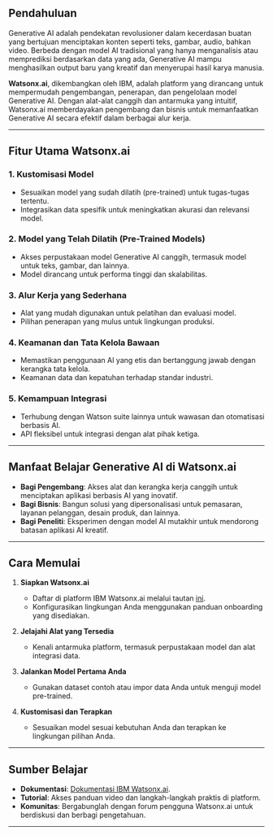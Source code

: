 ## Pendahuluan  
Generative AI adalah pendekatan revolusioner dalam kecerdasan buatan yang bertujuan menciptakan konten seperti teks, gambar, audio, bahkan video. Berbeda dengan model AI tradisional yang hanya menganalisis atau memprediksi berdasarkan data yang ada, Generative AI mampu menghasilkan output baru yang kreatif dan menyerupai hasil karya manusia.

**Watsonx.ai**, dikembangkan oleh IBM, adalah platform yang dirancang untuk mempermudah pengembangan, penerapan, dan pengelolaan model Generative AI. Dengan alat-alat canggih dan antarmuka yang intuitif, Watsonx.ai memberdayakan pengembang dan bisnis untuk memanfaatkan Generative AI secara efektif dalam berbagai alur kerja.

---

## Fitur Utama Watsonx.ai  

### 1. **Kustomisasi Model**  
   - Sesuaikan model yang sudah dilatih (pre-trained) untuk tugas-tugas tertentu.  
   - Integrasikan data spesifik untuk meningkatkan akurasi dan relevansi model.

### 2. **Model yang Telah Dilatih (Pre-Trained Models)**  
   - Akses perpustakaan model Generative AI canggih, termasuk model untuk teks, gambar, dan lainnya.  
   - Model dirancang untuk performa tinggi dan skalabilitas.

### 3. **Alur Kerja yang Sederhana**  
   - Alat yang mudah digunakan untuk pelatihan dan evaluasi model.  
   - Pilihan penerapan yang mulus untuk lingkungan produksi.

### 4. **Keamanan dan Tata Kelola Bawaan**  
   - Memastikan penggunaan AI yang etis dan bertanggung jawab dengan kerangka tata kelola.  
   - Keamanan data dan kepatuhan terhadap standar industri.

### 5. **Kemampuan Integrasi**  
   - Terhubung dengan Watson suite lainnya untuk wawasan dan otomatisasi berbasis AI.  
   - API fleksibel untuk integrasi dengan alat pihak ketiga.

---

## Manfaat Belajar Generative AI di Watsonx.ai  

- **Bagi Pengembang**: Akses alat dan kerangka kerja canggih untuk menciptakan aplikasi berbasis AI yang inovatif.  
- **Bagi Bisnis**: Bangun solusi yang dipersonalisasi untuk pemasaran, layanan pelanggan, desain produk, dan lainnya.  
- **Bagi Peneliti**: Eksperimen dengan model AI mutakhir untuk mendorong batasan aplikasi AI kreatif.

---

## Cara Memulai  

1. **Siapkan Watsonx.ai**  
   - Daftar di platform IBM Watsonx.ai melalui tautan [ini](https://www.ibm.com/watsonx).  
   - Konfigurasikan lingkungan Anda menggunakan panduan onboarding yang disediakan.

2. **Jelajahi Alat yang Tersedia**  
   - Kenali antarmuka platform, termasuk perpustakaan model dan alat integrasi data.

3. **Jalankan Model Pertama Anda**  
   - Gunakan dataset contoh atau impor data Anda untuk menguji model pre-trained.

4. **Kustomisasi dan Terapkan**  
   - Sesuaikan model sesuai kebutuhan Anda dan terapkan ke lingkungan pilihan Anda.

---

## Sumber Belajar  

- **Dokumentasi**: [Dokumentasi IBM Watsonx.ai](https://www.ibm.com/docs/watsonx).  
- **Tutorial**: Akses panduan video dan langkah-langkah praktis di platform.  
- **Komunitas**: Bergabunglah dengan forum pengguna Watsonx.ai untuk berdiskusi dan berbagi pengetahuan.

---